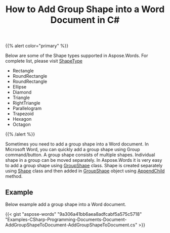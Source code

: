 ﻿---
title: How to Add Group Shape into a Word Document in C#
articleTitle: How to Add Group Shape into a Word Document
linktitle: How to Add Group Shape into a Word Document
description: "Grouping and ungrouping shapes using Aspose.Words for .Net."
type: docs
weight: 20
url: /net/how-to-add-group-shape-into-a-word-document/
---

{{% alert color="primary" %}}

Below are some of the Shape types supported in Aspose.Words. For complete list, please visit [ShapeType](https://apireference.aspose.com/words/net/aspose.words.drawing/shapetype)

- Rectangle
- RoundRectangle
- RoundRectangle
- Ellipse
- Diamond
- Triangle
- RightTriangle
- Parallelogram
- Trapezoid
- Hexagon
- Octagon

{{% /alert %}}

Sometimes you need to add a group shape into a Word document. In Microsoft Word, you can quickly add a group shape using Group command/button. A group shape consists of multiple shapes. Individual shape in a group can be moved separately. In Aspose.Words it is very easy to add a group shape using [GroupShape](https://apireference.aspose.com/words/net/aspose.words.drawing/groupshape) class. Shape is created separately using [Shape](https://apireference.aspose.com/words/net/aspose.words.drawing/shape) class and then added in [GroupShape](https://apireference.aspose.com/words/net/aspose.words.drawing/groupshape) object using [AppendChild](https://apireference.aspose.com/words/net/aspose.words/compositenode/methods/appendchild) method.

## Example

Below example add a group shape into a Word document.

{{< gist "aspose-words" "9a306a41bb6aea8adfcabf5a575c5718" "Examples-CSharp-Programming-Documents-Document-AddGroupShapeToDocument-AddGroupShapeToDocument.cs" >}}
